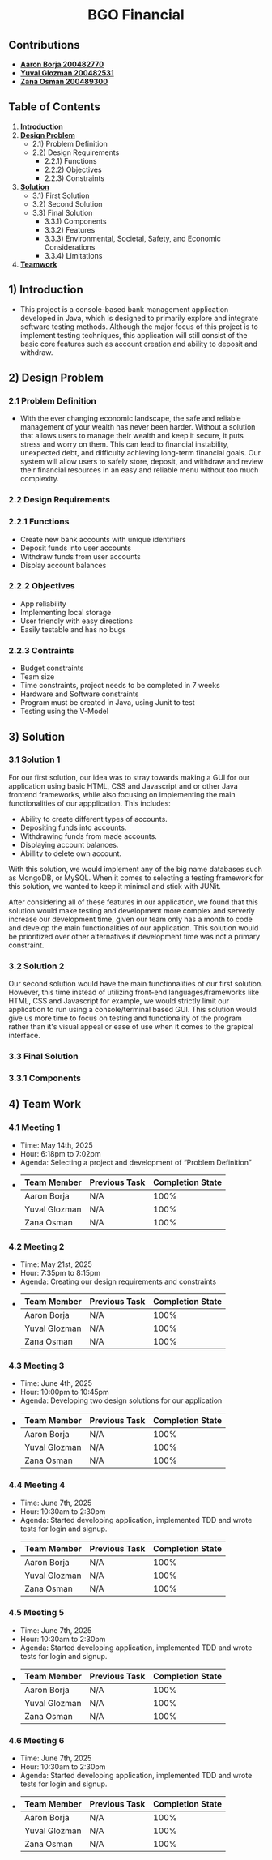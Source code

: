 <div align = "center">

# BGO Financial

</div>

## Contributions
- [**Aaron Borja 200482770**](https://github.com/creationNA)
- [**Yuval Glozman 200482531**](https://github.com/YuvalCodes)
- [**Zana Osman 200489300**](https://github.com/Kurdonthego1)

## Table of Contents

1) [**Introduction**](#1-introduction)
2) [**Design Problem**](#2-design-problem)
    * 2.1) Problem Definition
    * 2.2) Design Requirements
        * 2.2.1) Functions
        * 2.2.2) Objectives
        * 2.2.3) Constraints
3) [**Solution**](#3-solution)
    * 3.1) First Solution
    * 3.2) Second Solution
    * 3.3) Final Solution
        * 3.3.1) Components
        * 3.3.2) Features
        * 3.3.3) Environmental, Societal, Safety, and Economic Considerations
        * 3.3.4) Limitations
4) [**Teamwork**](#4-team-work)

## 1) Introduction

* This project is a console-based bank management application developed in Java, which is designed to primarily explore and integrate software testing methods. Although the major focus of this project is to implement testing techniques, this application will still consist of the basic core features such as account creation and ability to deposit and withdraw.

## 2) Design Problem

### 2.1 Problem Definition

* With the ever changing economic landscape, the safe and reliable management of your wealth has never been harder. Without a solution that allows users to manage their wealth and keep it secure, it puts stress and worry on them. This can lead to financial instability, unexpected debt, and difficulty achieving long-term financial goals. Our system will allow users to safely store, deposit, and withdraw and review their financial resources in an easy and reliable menu without too much complexity. 

### 2.2 Design Requirements

### 2.2.1 Functions

* Create new bank accounts with unique identifiers
* Deposit funds into user accounts
* Withdraw funds from user accounts
* Display account balances

### 2.2.2 Objectives

* App reliability
* Implementing local storage 
* User friendly with easy directions
* Easily testable and has no bugs

### 2.2.3 Contraints

* Budget constraints
* Team size
* Time constraints, project needs to be completed in 7 weeks
* Hardware and Software constraints
* Program must be created in Java, using Junit to test
* Testing using the V-Model

## 3) Solution

### 3.1 Solution 1
For our first solution, our idea was to stray towards making a GUI for our application using basic HTML, CSS and Javascript and or other Java frontend frameworks, while also focusing on implementing the main functionalities of our appplication. This includes:
* Ability to create different types of accounts.
* Depositing funds into accounts.
* Withdrawing funds from made accounts.
* Displaying account balances. 
* Abillity to delete own account.

With this solution, we would implement any of the big name databases such as MongoDB, or MySQL. When it comes to selecting a testing framework for this solution, we wanted to keep it minimal and stick with JUNit.

After considering all of these features in our application, we found that this solution would make testing and development more complex and serverly increase our development time, given our team only has a month to code and develop the main functionalities of our application. 
This solution would be prioritized over other alternatives if development time was not a primary constraint.

### 3.2 Solution 2
Our second solution would have the main functionalities of our first solution. However, this time instead of utilizing front-end languages/frameworks like HTML, CSS and Javascript for example, we would strictly limit our application to run using a console/terminal based GUI. This solution would give us more time to focus on testing and functionality of the program rather than it's visual appeal or ease of use when it comes to the grapical interface.

### 3.3 Final Solution

### 3.3.1 Components

## 4) Team Work

### 4.1 Meeting 1

* Time: May 14th, 2025 
* Hour: 6:18pm to 7:02pm
* Agenda: Selecting a project and development of “Problem Definition”
*   | Team Member | Previous Task | Completion State |
    |----------|----------|----------|
    | Aaron Borja | N/A | 100% |
    | Yuval Glozman | N/A | 100% | 
    | Zana Osman | N/A | 100% | 

### 4.2 Meeting 2

* Time: May 21st, 2025 
* Hour: 7:35pm to 8:15pm
* Agenda: Creating our design requirements and constraints
*   | Team Member | Previous Task | Completion State |
    |----------|----------|----------|
    | Aaron Borja | N/A | 100% |
    | Yuval Glozman | N/A | 100% | 
    | Zana Osman | N/A | 100% | 

### 4.3 Meeting 3

* Time: June 4th, 2025 
* Hour: 10:00pm to 10:45pm
* Agenda: Developing two design solutions for our application
*   | Team Member | Previous Task | Completion State |
    |----------|----------|----------|
    | Aaron Borja | N/A | 100% |
    | Yuval Glozman | N/A | 100% | 
    | Zana Osman | N/A | 100% | 

### 4.4 Meeting 4

* Time: June 7th, 2025 
* Hour: 10:30am to 2:30pm
* Agenda: Started developing application, implemented TDD and wrote tests for login and signup.
*   | Team Member | Previous Task | Completion State |
    |----------|----------|----------|
    | Aaron Borja | N/A | 100% |
    | Yuval Glozman | N/A | 100% | 
    | Zana Osman | N/A | 100% | 

### 4.5 Meeting 5

* Time: June 7th, 2025 
* Hour: 10:30am to 2:30pm
* Agenda: Started developing application, implemented TDD and wrote tests for login and signup.
*   | Team Member | Previous Task | Completion State |
    |----------|----------|----------|
    | Aaron Borja | N/A | 100% |
    | Yuval Glozman | N/A | 100% | 
    | Zana Osman | N/A | 100% | 

### 4.6 Meeting 6

* Time: June 7th, 2025 
* Hour: 10:30am to 2:30pm
* Agenda: Started developing application, implemented TDD and wrote tests for login and signup.
*   | Team Member | Previous Task | Completion State |
    |----------|----------|----------|
    | Aaron Borja | N/A | 100% |
    | Yuval Glozman | N/A | 100% | 
    | Zana Osman | N/A | 100% | 
